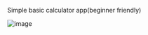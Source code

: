 Simple basic calculator app(beginner friendly)

![image](https://github.com/user-attachments/assets/4ff0a617-8726-4e3c-acf7-8dfaec59a7b5)
